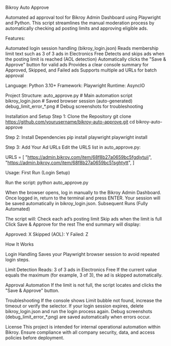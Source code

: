 Bikroy Auto Approve

Automated ad approval tool for Bikroy Admin Dashboard using Playwright and Python.
This script streamlines the manual moderation process by automatically checking ad posting limits and approving eligible ads.

Features:

Automated login session handling (bikroy_login.json)
Reads membership limit text such as 3 of 3 ads in Electronics Free
Detects and skips ads when the posting limit is reached (AOL detection)
Automatically clicks the "Save & Approve" button for valid ads
Provides a clear console summary for Approved, Skipped, and Failed ads
Supports multiple ad URLs for batch approval


Language:	Python 3.10+
Framework:	Playwright
Runtime:	AsyncIO

Project Structure:
auto_approve.py         # Main automation script
bikroy_login.json       # Saved browser session (auto-generated)
debug_limit_error_*.png # Debug screenshots for troubleshooting

Installation and Setup
Step 1: Clone the Repository
git clone https://github.com/yourusername/bikroy-auto-approve.git
cd bikroy-auto-approve

Step 2: Install Dependencies
pip install playwright
playwright install

Step 3: Add Your Ad URLs
Edit the URLS list in auto_approve.py:

URLS = [
    "https://admin.bikroy.com/item/68f8b27a0659bc5fgdjytuii",
    "https://admin.bikroy.com/item/68f8b27a0659bc51sghtytt",
]

Usage:
First Run (Login Setup)

Run the script:
python auto_approve.py

When the browser opens, log in manually to the Bikroy Admin Dashboard.
Once logged in, return to the terminal and press ENTER.
Your session will be saved automatically in bikroy_login.json.
Subsequent Runs (Fully Automated)

The script will:
Check each ad’s posting limit
Skip ads when the limit is full
Click Save & Approve for the rest
The end summary will display:

Approved: X
Skipped (AOL): Y
Failed: Z

How It Works

Login Handling
Saves your Playwright browser session to avoid repeated login steps.

Limit Detection
Reads:
<span class="ui-bubble is-membership-limits">3 of 3 ads in Electronics Free</span>
If the current value equals the maximum (for example, 3 of 3), the ad is skipped automatically.

Approval Automation
If the limit is not full, the script locates and clicks the "Save & Approve" button.

Troubleshooting
If the console shows Limit bubble not found, increase the timeout or verify the selector.
If your login session expires, delete bikroy_login.json and run the login process again.
Debug screenshots (debug_limit_error_*.png) are saved automatically when errors occur.

License
This project is intended for internal operational automation within Bikroy.
Ensure compliance with all company security, data, and access policies before deployment.
